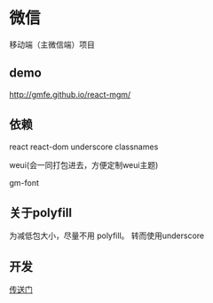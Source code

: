 # 微信
移动端（主微信端）项目

## demo
http://gmfe.github.io/react-mgm/

## 依赖

react
react-dom
underscore
classnames

weui(会一同打包进去，方便定制weui主题)

gm-font

## 关于polyfill
为减低包大小，尽量不用 polyfill。
转而使用underscore

## 开发
[传送门](./README.dev.md)
